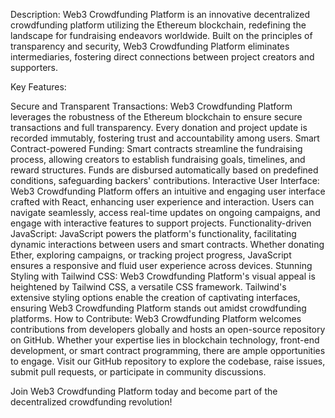 Description:
Web3 Crowdfunding Platform is an innovative decentralized crowdfunding platform utilizing the Ethereum blockchain, redefining the landscape for fundraising endeavors worldwide. Built on the principles of transparency and security, Web3 Crowdfunding Platform eliminates intermediaries, fostering direct connections between project creators and supporters.

Key Features:

Secure and Transparent Transactions: Web3 Crowdfunding Platform leverages the robustness of the Ethereum blockchain to ensure secure transactions and full transparency. Every donation and project update is recorded immutably, fostering trust and accountability among users.
Smart Contract-powered Funding: Smart contracts streamline the fundraising process, allowing creators to establish fundraising goals, timelines, and reward structures. Funds are disbursed automatically based on predefined conditions, safeguarding backers' contributions.
Interactive User Interface: Web3 Crowdfunding Platform offers an intuitive and engaging user interface crafted with React, enhancing user experience and interaction. Users can navigate seamlessly, access real-time updates on ongoing campaigns, and engage with interactive features to support projects.
Functionality-driven JavaScript: JavaScript powers the platform's functionality, facilitating dynamic interactions between users and smart contracts. Whether donating Ether, exploring campaigns, or tracking project progress, JavaScript ensures a responsive and fluid user experience across devices.
Stunning Styling with Tailwind CSS: Web3 Crowdfunding Platform's visual appeal is heightened by Tailwind CSS, a versatile CSS framework. Tailwind's extensive styling options enable the creation of captivating interfaces, ensuring Web3 Crowdfunding Platform stands out amidst crowdfunding platforms.
How to Contribute:
Web3 Crowdfunding Platform welcomes contributions from developers globally and hosts an open-source repository on GitHub. Whether your expertise lies in blockchain technology, front-end development, or smart contract programming, there are ample opportunities to engage. Visit our GitHub repository to explore the codebase, raise issues, submit pull requests, or participate in community discussions.

Join Web3 Crowdfunding Platform today and become part of the decentralized crowdfunding revolution!
